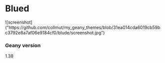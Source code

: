 <h1>Blued</h1>
![screenshot]("https://github.com/collmut/my_geany_themes/blob/31ea014cda6019cb59bc3792e8a7af06e9184cf0/blude/screenshot.jpg")


<h3>Geany version</h3>
1.38
